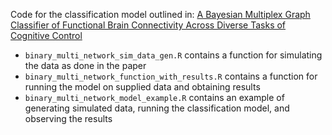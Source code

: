 Code for the classification model outlined in: [A Bayesian Multiplex Graph Classifier of Functional Brain Connectivity Across Diverse Tasks of Cognitive Control](https://link.springer.com/article/10.1007/s12021-024-09670-w)


- `binary_multi_network_sim_data_gen.R` contains a function for simulating the data as done in the paper
- `binary_multi_network_function_with_results.R` contains a function for running the model on supplied data and obtaining results
- `binary_multi_network_model_example.R` contains an example of generating simulated data, running the classification model, and observing the results
